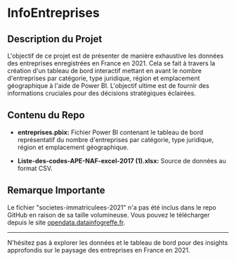 # InfoEntreprises

## Description du Projet

L'objectif de ce projet est de présenter de manière exhaustive les données des entreprises enregistrées en France en 2021. Cela se fait à travers la création d'un tableau de bord interactif mettant en avant le nombre d'entreprises par catégorie, type juridique, région et emplacement géographique à l'aide de Power BI. L'objectif ultime est de fournir des informations cruciales pour des décisions stratégiques éclairées.

## Contenu du Repo

- **entreprises.pbix:** Fichier Power BI contenant le tableau de bord représentatif du nombre d'entreprises par catégorie, type juridique, région et emplacement géographique.

- **Liste-des-codes-APE-NAF-excel-2017 (1).xlsx:** Source de données au format CSV.

## Remarque Importante

Le fichier "societes-immatriculees-2021" n'a pas été inclus dans le repo GitHub en raison de sa taille volumineuse. Vous pouvez le télécharger depuis le site [opendata.datainfogreffe.fr](https://opendata.datainfogreffe.fr).

---

N'hésitez pas à explorer les données et le tableau de bord pour des insights approfondis sur le paysage des entreprises en France en 2021.
